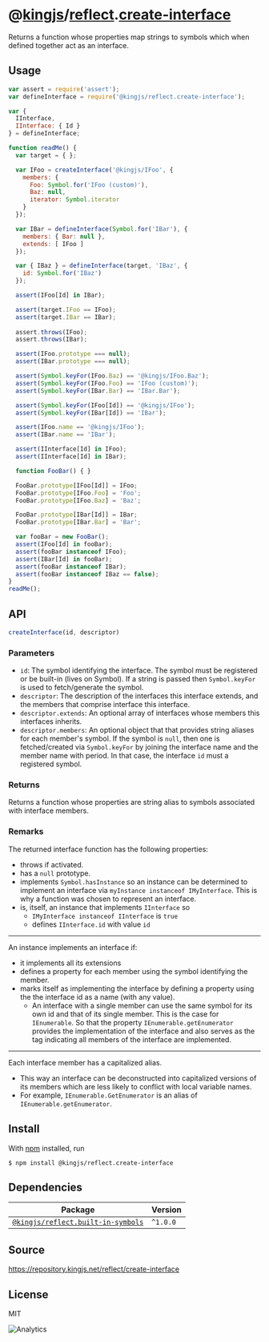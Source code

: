 # @[kingjs][@kingjs]/[reflect][ns0].[create-interface][ns1]
Returns a function whose properties map strings to symbols which when defined together act as an interface.
## Usage
```js
var assert = require('assert');
var defineInterface = require('@kingjs/reflect.create-interface');

var {
  IInterface,
  IInterface: { Id }
} = defineInterface;

function readMe() {
  var target = { };

  var IFoo = createInterface('@kingjs/IFoo', {
    members: { 
      Foo: Symbol.for('IFoo (custom)'),
      Baz: null,
      iterator: Symbol.iterator
    }
  });

  var IBar = defineInterface(Symbol.for('IBar'), {
    members: { Bar: null },
    extends: [ IFoo ]
  });

  var { IBaz } = defineInterface(target, 'IBaz', {
    id: Symbol.for('IBaz')
  });

  assert(IFoo[Id] in IBar);

  assert(target.IFoo == IFoo);
  assert(target.IBar == IBar);
  
  assert.throws(IFoo);
  assert.throws(IBar);

  assert(IFoo.prototype === null);
  assert(IBar.prototype === null);

  assert(Symbol.keyFor(IFoo.Baz) == '@kingjs/IFoo.Baz');
  assert(Symbol.keyFor(IFoo.Foo) == 'IFoo (custom)');
  assert(Symbol.keyFor(IBar.Bar) == 'IBar.Bar');

  assert(Symbol.keyFor(IFoo[Id]) == '@kingjs/IFoo');
  assert(Symbol.keyFor(IBar[Id]) == 'IBar');

  assert(IFoo.name == '@kingjs/IFoo');
  assert(IBar.name == 'IBar');

  assert(IInterface[Id] in IFoo);
  assert(IInterface[Id] in IBar);

  function FooBar() { }

  FooBar.prototype[IFoo[Id]] = IFoo;
  FooBar.prototype[IFoo.Foo] = 'Foo';
  FooBar.prototype[IFoo.Baz] = 'Baz';

  FooBar.prototype[IBar[Id]] = IBar;
  FooBar.prototype[IBar.Bar] = 'Bar';

  var fooBar = new FooBar();
  assert(IFoo[Id] in fooBar);
  assert(fooBar instanceof IFoo);
  assert(IBar[Id] in fooBar);
  assert(fooBar instanceof IBar);
  assert(fooBar instanceof IBaz == false);
}
readMe();
```

## API
```ts
createInterface(id, descriptor)
```

### Parameters
- `id`: The symbol identifying the interface. The symbol must be registered or be built-in (lives on Symbol). If a string is passed then `Symbol.keyFor` is used to fetch/generate the symbol.
- `descriptor`: The description of the interfaces this interface extends, and the members that comprise interface this interface.
- `descriptor.extends`: An optional array of interfaces whose members this interfaces inherits.
- `descriptor.members`: An optional object that that provides string aliases for each member's symbol. If the symbol is `null`, then one is fetched/created via `Symbol.keyFor` by joining the interface name and the member name with period. In that case, the  interface `id` must a registered symbol.
### Returns
Returns a function whose properties are string alias to symbols associated with  interface members.
### Remarks
The returned interface function has the following properties:
- throws if activated.
- has a `null` prototype.
- implements `Symbol.hasInstance` so an instance can be determined to  implement an interface via `myInstance instanceof IMyInterface`. This is why a function was chosen to represent an interface.
- is, itself, an instance that implements `IInterface` so
  - `IMyInterface instanceof IInterface` is `true`
  - defines `IInterface.id` with value `id`
---
An instance implements an interface if:
- it implements all its extensions
- defines a property for each member using the symbol identifying the member.
- marks itself as implementing the interface by defining a property  using the the interface id as a name (with any value).
  - An interface with a single member can use the same symbol for its own id and that of its single member. This is the case for `IEnumerable`. So that the property `IEnumerable.getEnumerator` provides the implementation of the interface and  also serves as the tag indicating all members of the interface are implemented.
---
Each interface member has a capitalized alias.
- This way an interface can be deconstructed into capitalized versions of its members which are less likely to conflict with local variable names.
- For example, `IEnumerable.GetEnumerator` is an alias of  `IEnumerable.getEnumerator`.

## Install
With [npm](https://npmjs.org/) installed, run
```
$ npm install @kingjs/reflect.create-interface
```
## Dependencies
|Package|Version|
|---|---|
|[`@kingjs/reflect.built-in-symbols`](https://www.npmjs.com/package/@kingjs/reflect.built-in-symbols)|`^1.0.0`|
## Source
https://repository.kingjs.net/reflect/create-interface
## License
MIT

![Analytics](https://analytics.kingjs.net/reflect/create-interface)

[@kingjs]: https://www.npmjs.com/package/kingjs
[ns0]: https://www.npmjs.com/package/@kingjs/reflect
[ns1]: https://www.npmjs.com/package/@kingjs/reflect.create-interface
